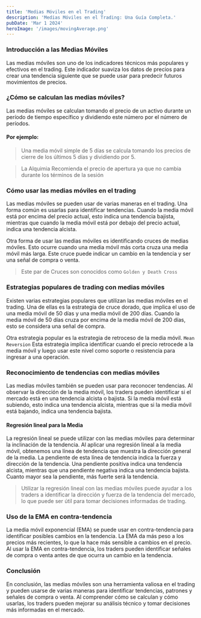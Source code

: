 ```yaml
---
title: 'Medias Móviles en el Trading'
description: 'Medias Móviles en el Trading: Una Guía Completa.'
pubDate: 'Mar 1 2024'
heroImage: '/images/movingAverage.png'
---
```


### Introducción a las Medias Móviles


Las medias móviles son uno de los indicadores técnicos más populares y efectivos en el trading. Este indicador suaviza los datos de precios para crear una tendencia siguiente que se puede usar para predecir futuros movimientos de precios. 


### ¿Cómo se calculan las medias móviles?

Las medias móviles se calculan tomando el precio de un activo durante un período de tiempo específico y dividiendo este número por el número de períodos. 

#### Por ejemplo: 
> Una media móvil simple de 5 días se calcula tomando los precios de cierre de los últimos 5 días y dividiendo por 5.

>  La Alquimia Recomienda el precio de apertura ya que no cambia durante los términos de la sesión


### Cómo usar las medias móviles en el trading

Las medias móviles se pueden usar de varias maneras en el trading. Una forma común es usarlas para identificar tendencias. Cuando la media móvil está por encima del precio actual, esto indica una tendencia bajista, mientras que cuando la media móvil está por debajo del precio actual, indica una tendencia alcista.

Otra forma de usar las medias móviles es identificando cruces de medias móviles. Esto ocurre cuando una media móvil más corta cruza una media móvil más larga. Este cruce puede indicar un cambio en la tendencia y ser una señal de compra o venta.

> Este par de Cruces son conocidos como 
> `Golden y Death Cross` 

### Estrategias populares de trading con medias móviles

Existen varias estrategias populares que utilizan las medias móviles en el trading. Una de ellas es la estrategia de cruce dorado, que implica el uso de una media móvil de 50 días y una media móvil de 200 días. Cuando la media móvil de 50 días cruza por encima de la media móvil de 200 días, esto se considera una señal de compra.

Otra estrategia popular es la estrategia de retroceso de la media móvil. `Mean Reversion` Esta estrategia implica identificar cuando el precio retrocede a la media móvil y luego usar este nivel como soporte o resistencia para ingresar a una operación.

### Reconocimiento de tendencias con medias móviles

Las medias móviles también se pueden usar para reconocer tendencias. Al observar la dirección de la media móvil, los traders pueden identificar si el mercado está en una tendencia alcista o bajista. Si la media móvil está subiendo, esto indica una tendencia alcista, mientras que si la media móvil está bajando, indica una tendencia bajista.

#### Regresión lineal para la Media 

La regresión lineal se puede utilizar con las medias móviles para determinar la inclinación de la tendencia. Al aplicar una regresión lineal a la media móvil, obtenemos una línea de tendencia que muestra la dirección general de la media. La pendiente de esta línea de tendencia indica la fuerza y dirección de la tendencia. Una pendiente positiva indica una tendencia alcista, mientras que una pendiente negativa indica una tendencia bajista. Cuanto mayor sea la pendiente, más fuerte será la tendencia. 
> Utilizar la regresión lineal con las medias móviles puede ayudar a los traders a identificar la dirección y fuerza de la tendencia del mercado, lo que puede ser útil para tomar decisiones informadas de trading. 

### Uso de la EMA en contra-tendencia

La media móvil exponencial (EMA) se puede usar en contra-tendencia para identificar posibles cambios en la tendencia. La EMA da más peso a los precios más recientes, lo que la hace más sensible a cambios en el precio. Al usar la EMA en contra-tendencia, los traders pueden identificar señales de compra o venta antes de que ocurra un cambio en la tendencia.

### Conclusión
En conclusión, las medias móviles son una herramienta valiosa en el trading y pueden usarse de varias maneras para identificar tendencias, patrones y señales de compra o venta. Al comprender cómo se calculan y cómo usarlas, los traders pueden mejorar su análisis técnico y tomar decisiones más informadas en el mercado.


